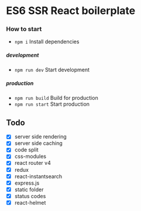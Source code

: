 # ES6 SSR React boilerplate

### How to start
* `npm i` Install dependencies

##### development
* `npm run dev` Start development

##### production
* `npm run build` Build for production
* `npm run start` Start production

## Todo
* [x] server side rendering
* [x] server side caching
* [x] code split
* [x] css-modules
* [x] react router v4
* [x] redux
* [x] react-instantsearch
* [x] express.js
* [x] static folder
* [x] status codes
* [x] react-helmet